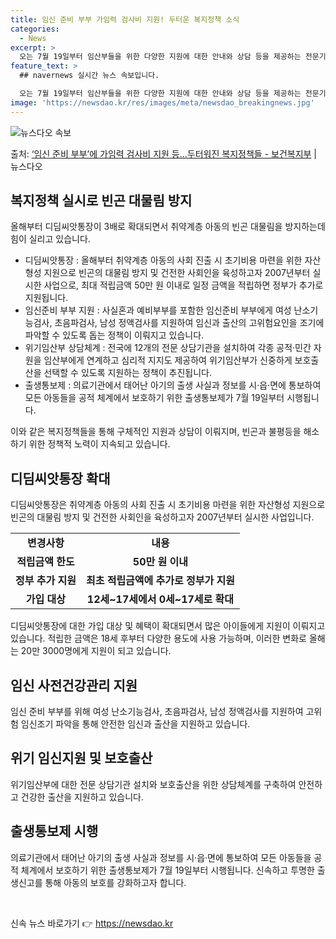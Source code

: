 ```yaml
---
title: 임신 준비 부부 가임력 검사비 지원! 두터운 복지정책 소식
categories:
  - News
excerpt: >
  오는 7월 19일부터 임산부들을 위한 다양한 지원에 대한 안내와 상담 등을 제공하는 전문기관이 전국에 12곳…
feature_text: >
  ## navernews 실시간 뉴스 속보입니다.

  오는 7월 19일부터 임산부들을 위한 다양한 지원에 대한 안내와 상담 등을 제공하는 전문기관이 전국에 12곳…
image: 'https://newsdao.kr/res/images/meta/newsdao_breakingnews.jpg'
---
```


![뉴스다오 속보](https://newsdao.kr/res/images/meta/newsdao_breakingnews.jpg)

<p>출처: <a href="https://newsdao.kr/3521" rel="dofollow">‘임신 준비 부부’에 가임력 검사비 지원 등…두터워진 복지정책들 - 보건복지부</a> | 뉴스다오</p>

<h2 data-ke-size="size26">복지정책 실시로 빈곤 대물림 방지</h2>
<p data-ke-size="size16">올해부터 디딤씨앗통장이 3배로 확대되면서 취약계층 아동의 빈곤 대물림을 방지하는데 힘이 실리고 있습니다.</p>
<ul>
  <li>디딤씨앗통장 : 올해부터 취약계층 아동의 사회 진출 시 초기비용 마련을 위한 자산형성 지원으로 빈곤의 대물림 방지 및 건전한 사회인을 육성하고자 2007년부터 실시한 사업으로, 최대 적립금액 50만 원 이내로 일정 금액을 적립하면 정부가 추가로 지원됩니다.</li>
  <li>임신준비 부부 지원 : 사실혼과 예비부부를 포함한 임신준비 부부에게 여성 난소기능검사, 초음파검사, 남성 정액검사를 지원하여 임신과 출산의 고위험요인을 조기에 파악할 수 있도록 돕는 정책이 이뤄지고 있습니다.</li>
  <li>위기임산부 상담체계 : 전국에 12개의 전문 상담기관을 설치하여 각종 공적·민간 자원을 임산부에게 연계하고 심리적 지지도 제공하여 위기임산부가 신중하게 보호출산을 선택할 수 있도록 지원하는 정책이 추진됩니다.</li>
  <li>출생통보제 : 의료기관에서 태어난 아기의 출생 사실과 정보를 시·읍·면에 통보하여 모든 아동들을 공적 체계에서 보호하기 위한 출생통보제가 7월 19일부터 시행됩니다.</li>
</ul>
<p data-ke-size="size16">이와 같은 복지정책들을 통해 구체적인 지원과 상담이 이뤄지며, 빈곤과 불평등을 해소하기 위한 정책적 노력이 지속되고 있습니다.</p>

<h2 data-ke-size="size26">디딤씨앗통장 확대</h2>
<p data-ke-size="size16">디딤씨앗통장은 취약계층 아동의 사회 진출 시 초기비용 마련을 위한 자산형성 지원으로 빈곤의 대물림 방지 및 건전한 사회인을 육성하고자 2007년부터 실시한 사업입니다.</p>
<table>
  <tr>
    <td style="text-align: center; height: 17px;"><b>변경사항</b></td>
    <td style="text-align: center; height: 17px;"><b>내용</b></td>
  </tr>
  <tr>
    <td style="text-align: center; height: 17px;"><b>적립금액 한도</b></td>
    <td style="text-align: center; height: 17px;"><b>50만 원 이내</b></td>
  </tr>
  <tr>
    <td style="text-align: center; height: 17px;"><b>정부 추가 지원</b></td>
    <td style="text-align: center; height: 17px;"><b>최초 적립금액에 추가로 정부가 지원</b></td>
  </tr>
  <tr>
    <td style="text-align: center; height: 17px;"><b>가입 대상</b></td>
    <td style="text-align: center; height: 17px;"><b>12세~17세에서 0세~17세로 확대</b></td>
  </tr>
</table>

<p data-ke-size="size16">디딤씨앗통장에 대한 가입 대상 및 혜택이 확대되면서 많은 아이들에게 지원이 이뤄지고 있습니다. 적립한 금액은 18세 후부터 다양한 용도에 사용 가능하며, 이러한 변화로 올해는 20만 3000명에게 지원이 되고 있습니다.</p>

<h2 data-ke-size="size26">임신 사전건강관리 지원</h2>
<p data-ke-size="size16">임신 준비 부부를 위해 여성 난소기능검사, 초음파검사, 남성 정액검사를 지원하여 고위험 임신조기 파악을 통해 안전한 임신과 출산을 지원하고 있습니다.</p>

<h2 data-ke-size="size26">위기 임신지원 및 보호출산</h2>
<p data-ke-size="size16">위기임산부에 대한 전문 상담기관 설치와 보호출산을 위한 상담체계를 구축하여 안전하고 건강한 출산을 지원하고 있습니다.</p>

<h2 data-ke-size="size26">출생통보제 시행</h2>
<p data-ke-size="size16">의료기관에서 태어난 아기의 출생 사실과 정보를 시·읍·면에 통보하여 모든 아동들을 공적 체계에서 보호하기 위한 출생통보제가 7월 19일부터 시행됩니다. 신속하고 투명한 출생신고를 통해 아동의 보호를 강화하고자 합니다.</p>

<p data-ke-size="size16">&nbsp;</p> 

신속 뉴스 바로가기 👉 <a href="https://newsdao.kr" rel="dofollow">https://newsdao.kr</a>


